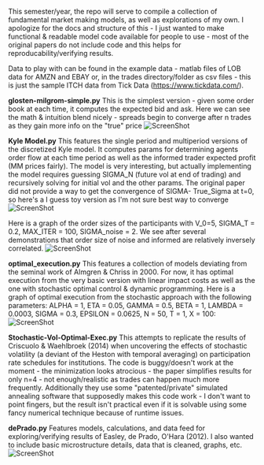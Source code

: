This semester/year, the repo will serve to compile a collection of fundamental market making models, as well as explorations of my own. I apologize for the docs and structure of this - I just wanted to make functional & readable model code available for people to use - most of the original papers do not include code and this helps for reproducability/verifying results. 

Data to play with can be found in the example data - matlab files of LOB data for AMZN and EBAY or, in the trades directory/folder as csv files - this is just the sample ITCH data from Tick Data (https://www.tickdata.com/). 

**glosten-milgrom-simple.py**
This is the simplest version - given some order book at each time, it computes the expected bid and ask. Here we can see the math & intuition blend nicely - spreads begin to converge after n trades as they gain more info on the "true" price
![ScreenShot](https://drive.google.com/uc?export=view&id=18s2g7-ETOgQ_dNAwFM2qGXg58gop8TzW)

**Kyle Model.py**
This features the single period and multiperiod versions of the discretized Kyle model. It computes params for determining agents order flow at each time period as well as the informed trader expected profit (MM prices fairly). The model is very interesting, but actually implementing the model requires guessing SIGMA_N (future vol at end of trading) and recursively solving for initial vol and the other params. The original paper did not provide a way to get the convergence of SIGMA- True_Sigma at t=0, so here's a I guess toy version as I'm not sure best way to converge
![ScreenShot](https://drive.google.com/uc?export=view&id=1BVKIPqujWb2vA3L-4r8hETevFOpv2omM)

Here is a graph of the order sizes of the participants with V_0=5, SIGMA_T = 0.2, MAX_ITER = 100, SIGMA_noise = 2. We see after several demonstrations that order size of noise and informed are relatively inversely correlated.
![ScreenShot](https://drive.google.com/uc?export=view&id=1Uriq0TB-LOCUhvgGEJJZJz8RLyUYmY5v)

**optimal_execution.py**
This features a collection of models deviating from the seminal work of Almgren & Chriss in 2000. For now, it has optimal execution from the very basic version with linear impact costs as well as the one with stochastic optimal control & dynamic programming. Here is a graph of optimal execution from the stochastic approach with the following parameters: ALPHA = 1, ETA = 0.05, GAMMA = 0.5, BETA = 1, LAMBDA = 0.0003, SIGMA = 0.3, EPSILON = 0.0625, N = 50, T = 1, X = 100:
![ScreenShot](https://drive.google.com/uc?export=view&id=1bO2KBGDsW7c738PQ4fOyMp7GFvv6fYqy)

**Stochastic-Vol-Optimal-Exec.py**
This attempts to replicate the results of Criscuolo & Waehlbroek (2014) when uncovering the effects of stochastic volatility (a deviant of the Heston with temporal averaging) on participation rate schedules for institutions. The code is buggy/doesn't work at the moment - the minimization looks atrocious - the paper simplifies results for only n=4 - not enough/realistic as trades can happen much more frequently. Additionally they use some "patented/private" simulated annealing software that supposedly makes this code work - I don't want to point fingers, but the result isn't practical even if it is solvable using some fancy numerical technique because of runtime issues. 

**dePrado.py**
Features models, calculations, and data feed for exploring/verifying results of Easley, de Prado, O'Hara (2012). I also wanted to include basic microstructure details, data that is cleaned, graphs, etc.
![ScreenShot](https://drive.google.com/uc?export=view&id=1Nbj__JszYP94MPA8lPjzhQznQtOi2ZPp)

